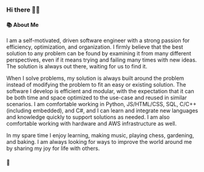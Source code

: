 ### Hi there 👋🏼

#### 📚 About Me

I am a self-motivated, driven software engineer with a strong passion for efficiency, optimization, and organization. I firmly believe that the best solution to any problem can be found by examining it from many different perspectives, even if it means trying and failing many times with new ideas. The solution is always out there, waiting for us to find it.

When I solve problems, my solution is always built around the problem instead of modifying the problem to fit an easy or existing solution. The software I develop is efficient and modular, with the expectation that it can be both time and space optimized to the use-case and reused in similar scenarios. I am comfortable working in Python, JS/HTML/CSS, SQL, C/C++ (including embedded), and C#, and I can learn and integrate new languages and knowledge quickly to support solutions as needed. I am also comfortable working with hardware and AWS infrastructure as well.

In my spare time I enjoy learning, making music, playing chess, gardening, and baking. I am always looking for ways to improve the world around me by sharing my joy for life with others.

#### 🔭 

<!--
**thatrandomfrenchdude/thatrandomfrenchdude** is a ✨ _special_ ✨ repository because its `README.md` (this file) appears on your GitHub profile.

Here are some ideas to get you started:


- 🌱 I’m currently learning ...
- 👯 I’m looking to collaborate on ...
- 🤔 I’m looking for help with ...
- 💬 Ask me about ...
- 📫 How to reach me: ...
- 😄 Pronouns: ...
- ⚡ Fun fact: ...
-->
